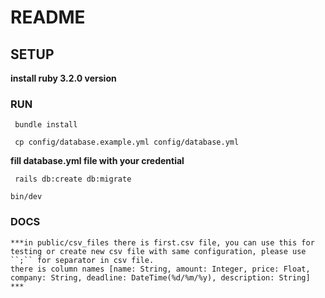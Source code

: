 # README

## SETUP

**install ruby 3.2.0 version**

### RUN 

``  bundle install ``

``  cp config/database.example.yml config/database.yml ``

**fill database.yml file with your credential**

``  rails db:create db:migrate ``

`` bin/dev ``


### DOCS
	***in public/csv_files there is first.csv file, you can use this for testing or create new csv file with same configuration, please use ``;`` for separator in csv file.
	there is column names [name: String, amount: Integer, price: Float, company: String, deadline: DateTime(%d/%m/%y), description: String] ***